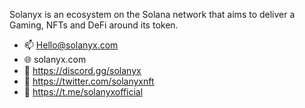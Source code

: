 Solanyx is an ecosystem on the Solana network that aims to deliver a Gaming, NFTs and DeFi around its token.

- 📫 Hello@solanyx.com
- 🌐 solanyx.com
- 📣 https://discord.gg/solanyx
- 📣 https://twitter.com/solanyxnft
- 📣 https://t.me/solanyxofficial
